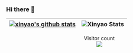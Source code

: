 ### Hi there 👋

<!--
**mango2630/mango2630** is a ✨ _special_ ✨ repository because its `README.md` (this file) appears on your GitHub profile.

Here are some ideas to get you started:

- 🔭 I’m currently working on ...
- 🌱 I’m currently learning ...
- 👯 I’m looking to collaborate on ...
- 🤔 I’m looking for help with ...
- 💬 Ask me about ...
- 📫 How to reach me: ...
- 😄 Pronouns: ...
- ⚡ Fun fact: ...
-->
| <a href="https://github.com/liuxinyao1/github-readme-stats"><img align="center" src="https://github-readme-stats.vercel.app/api?username=liuxinyao1&show_icons=true&include_all_commits=true&theme=buefy&hide_border=true" alt="xinyao's github stats" /></a> | ![Xinyao Stats](https://github-profile-summary-cards.vercel.app/api/cards/most-commit-language?username=liuxinyao1&theme=solarized_dark) |
| ------------------------------------------------------------ | ------------------------------------------------------------ |

<p align="center"> 
  Visitor count<br>
  <img src="https://profile-counter.glitch.me/liuxinyao1/count.svg" />
</p>
